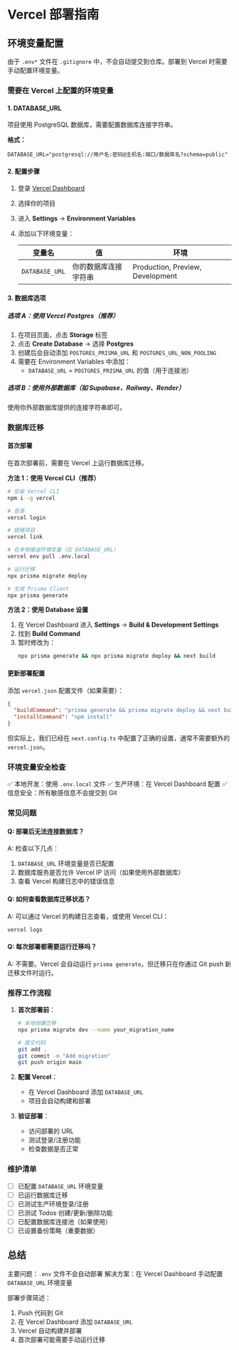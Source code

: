 # Vercel 部署指南

## 环境变量配置

由于 `.env*` 文件在 `.gitignore` 中，不会自动提交到仓库。部署到 Vercel 时需要手动配置环境变量。

### 需要在 Vercel 上配置的环境变量

#### 1. DATABASE_URL

项目使用 PostgreSQL 数据库，需要配置数据库连接字符串。

**格式：**
```
DATABASE_URL="postgresql://用户名:密码@主机名:端口/数据库名?schema=public"
```

#### 2. 配置步骤

1. 登录 [Vercel Dashboard](https://vercel.com/dashboard)
2. 选择你的项目
3. 进入 **Settings** → **Environment Variables**
4. 添加以下环境变量：

   | 变量名 | 值 | 环境 |
   |--------|-----|------|
   | `DATABASE_URL` | 你的数据库连接字符串 | Production, Preview, Development |

#### 3. 数据库选项

##### 选项 A：使用 Vercel Postgres（推荐）

1. 在项目页面，点击 **Storage** 标签
2. 点击 **Create Database** → 选择 **Postgres**
3. 创建后会自动添加 `POSTGRES_PRISMA_URL` 和 `POSTGRES_URL_NON_POOLING`
4. 需要在 Environment Variables 中添加：
   - `DATABASE_URL` = `POSTGRES_PRISMA_URL` 的值（用于连接池）

##### 选项 B：使用外部数据库（如 Supabase、Railway、Render）

使用你外部数据库提供的连接字符串即可。

### 数据库迁移

#### 首次部署

在首次部署前，需要在 Vercel 上运行数据库迁移。

**方法 1：使用 Vercel CLI（推荐）**

```bash
# 安装 Vercel CLI
npm i -g vercel

# 登录
vercel login

# 链接项目
vercel link

# 在本地推送环境变量（仅 DATABASE_URL）
vercel env pull .env.local

# 运行迁移
npx prisma migrate deploy

# 生成 Prisma Client
npx prisma generate
```

**方法 2：使用 Database 设置**

1. 在 Vercel Dashboard 进入 **Settings** → **Build & Development Settings**
2. 找到 **Build Command**
3. 暂时修改为：
   ```bash
   npx prisma generate && npx prisma migrate deploy && next build
   ```

#### 更新部署配置

添加 `vercel.json` 配置文件（如果需要）：

```json
{
  "buildCommand": "prisma generate && prisma migrate deploy && next build",
  "installCommand": "npm install"
}
```

但实际上，我们已经在 `next.config.ts` 中配置了正确的设置，通常不需要额外的 `vercel.json`。

### 环境变量安全检查

✅ 本地开发：使用 `.env.local` 文件
✅ 生产环境：在 Vercel Dashboard 配置
✅ 信息安全：所有敏感信息不会提交到 Git

### 常见问题

#### Q: 部署后无法连接数据库？
A: 检查以下几点：
1. `DATABASE_URL` 环境变量是否已配置
2. 数据库服务是否允许 Vercel IP 访问（如果使用外部数据库）
3. 查看 Vercel 构建日志中的错误信息

#### Q: 如何查看数据库迁移状态？
A: 可以通过 Vercel 的构建日志查看，或使用 Vercel CLI：
```bash
vercel logs
```

#### Q: 每次部署都需要运行迁移吗？
A: 不需要。Vercel 会自动运行 `prisma generate`，但迁移只在你通过 Git push 新迁移文件时运行。

### 推荐工作流程

1. **首次部署前**：
   ```bash
   # 本地创建迁移
   npx prisma migrate dev --name your_migration_name
   
   # 提交代码
   git add .
   git commit -m "Add migration"
   git push origin main
   ```

2. **配置 Vercel**：
   - 在 Vercel Dashboard 添加 `DATABASE_URL`
   - 项目会自动构建和部署

3. **验证部署**：
   - 访问部署的 URL
   - 测试登录/注册功能
   - 检查数据是否正常

### 维护清单

- [ ] 已配置 `DATABASE_URL` 环境变量
- [ ] 已运行数据库迁移
- [ ] 已测试生产环境登录/注册
- [ ] 已测试 Todos 创建/更新/删除功能
- [ ] 已配置数据库连接池（如果使用）
- [ ] 已设置备份策略（重要数据）

## 总结

主要问题：`.env` 文件不会自动部署
解决方案：在 Vercel Dashboard 手动配置 `DATABASE_URL` 环境变量

部署步骤简述：
1. Push 代码到 Git
2. 在 Vercel Dashboard 添加 `DATABASE_URL`
3. Vercel 自动构建并部署
4. 首次部署可能需要手动运行迁移
